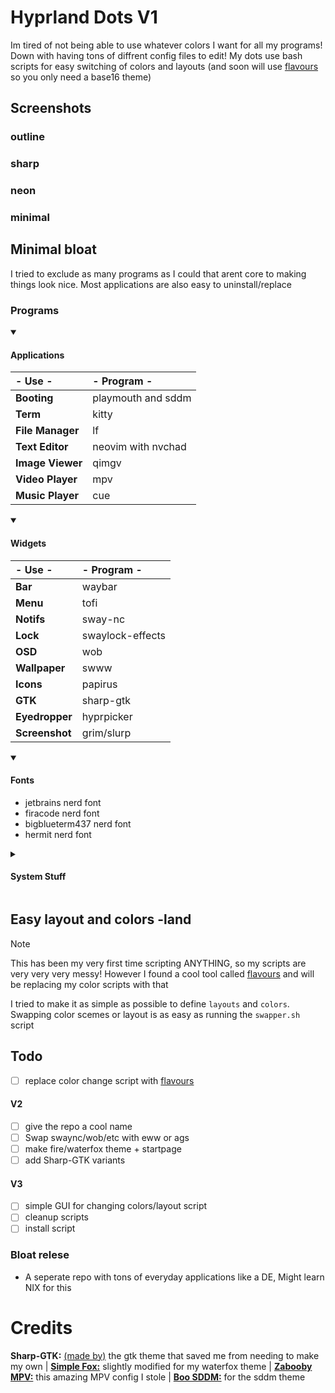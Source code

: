 # Hyprland Dots V1
Im tired of not being able to use whatever colors I want for all my programs! Down with having tons of diffrent config files to edit! My dots use bash scripts for easy switching of colors and layouts (and soon will use [flavours](https://github.com/misterio77/flavours) so you only need a base16 theme)

## Screenshots
### outline

### sharp

### neon

### minimal


## Minimal bloat
I tried to exclude as many programs as I could that arent core to making things look nice. Most applications are also easy to uninstall/replace

### Programs
<details open> 
  <summary><h4>Applications</h4></summary>
  
  |- Use -|- Program -|
  |:-|:-|
  |**Booting** | playmouth and sddm |
  |**Term** | kitty |
  |**File Manager** | lf |
  |**Text Editor** | neovim with nvchad |
  |**Image Viewer** | qimgv |
  |**Video Player** | mpv |
  |**Music Player** | cue |
</details>

<details open> 
  <summary><h4>Widgets</h4></summary>
  
  |- Use -|- Program -|
  |:-|:-|
  |**Bar** |waybar|
  |**Menu** |tofi|
  |**Notifs** |sway-nc|
  |**Lock** |swaylock-effects|
  |**OSD** |wob|
  |**Wallpaper** |swww|
  |**Icons** |papirus|
  |**GTK** |sharp-gtk|
  |**Eyedropper**|hyprpicker|
  |**Screenshot**|grim/slurp|
</details>

<details open> 
  <summary><h4>Fonts</h4></summary>
  
  * jetbrains nerd font
  * firacode nerd font
  * bigblueterm437 nerd font
  * hermit nerd font
</details>

<details> 
  <summary><h4>System Stuff</h4></summary>
  
  * pipewire
  * pavucontrol
  * xdg-desktop-portal
  * xdg-user-dirs
  * qt5-wayland
  * qt6-wayland
  * bluez
  * qt5-styleplugins 
  * gtk-engine-murrine
  * playerctl
  * brightnessctl
  * polkit-kde-agent
  * blueman
  * tlp
  * swayidle
  * breezex-cursor-theme
</details>

## Easy layout and colors -land
> [!NOTE]  
> This has been my very first time scripting ANYTHING, so my scripts are very very very messy! However I found a cool tool called [flavours](https://github.com/misterio77/flavours) and will be replacing my color scripts with that
>
I tried to make it as simple as possible to define `layouts` and `colors`. Swapping color scemes or layout is as easy as running the `swapper.sh` script

## Todo
- [ ] replace color change script with [flavours](https://github.com/misterio77/flavours)

#### V2
- [ ] give the repo a cool name
- [ ] Swap swaync/wob/etc with eww or ags
- [ ] make fire/waterfox theme + startpage
- [ ] add Sharp-GTK variants

#### V3
- [ ] simple GUI for changing colors/layout script
- [ ] cleanup scripts
- [ ] install script

### Bloat relese
- A seperate repo with tons of everyday applications like a DE, Might learn NIX for this

# Credits
**Sharp-GTK:** [(made by)](https://github.com/myagko) the gtk theme that saved me from needing to make my own | [**Simple Fox:**](https://github.com/migueravila/SimpleFox) slightly modified for my waterfox theme | [**Zabooby
 MPV:**](https://github.com/Zabooby/mpv-config) this amazing MPV config I stole | [**Boo SDDM:**](https://github.com/PROxZIMA/boo-sddm) for the sddm theme
